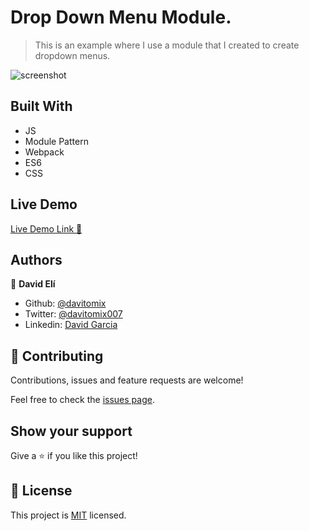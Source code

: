 # Drop Down Menu Module.

> This is an example where I use a module that I created to create dropdown menus.

![screenshot](./main_readme.png)

## Built With

- JS
- Module Pattern
- Webpack
- ES6
- CSS

## Live Demo

[Live Demo Link :rocket:](#)


## Authors

👤 **David Elí**

- Github: [@davitomix](https://github.com/davitomix)
- Twitter: [@davitomix007](https://twitter.com/davitomix007)
- Linkedin: [David Garcia](https://www.linkedin.com/in/davideligarcia/)

## 🤝 Contributing

Contributions, issues and feature requests are welcome!

Feel free to check the [issues page](issues/).

## Show your support

Give a ⭐️ if you like this project!

## 📝 License

This project is [MIT](lic.url) licensed.

